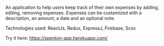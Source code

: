 An application to help users keep track of their own expenses by adding, editing, removing expenses. Expenses can be customized with a description, an amount, a date and an optional note.

Technologies used: 
ReactJs, Redux, ExpressJ, Firebase, Scss

Try it here: 
https://spenton-app.herokuapp.com/

